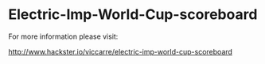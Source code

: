 Electric-Imp-World-Cup-scoreboard
=================================

For more information please visit:

http://www.hackster.io/viccarre/electric-imp-world-cup-scoreboard
